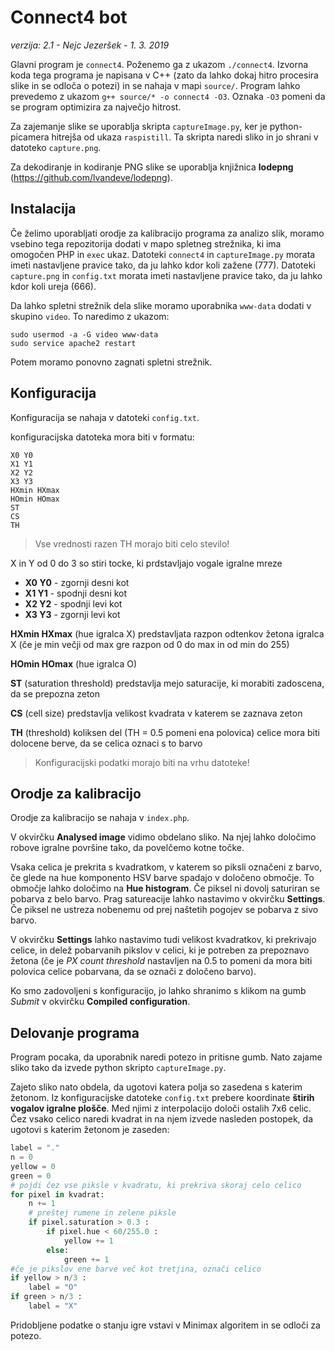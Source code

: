 # Connect4 bot
*verzija: 2.1 - Nejc Jezeršek - 1. 3. 2019*

Glavni program je `connect4`. Poženemo ga z ukazom `./connect4`. Izvorna koda tega programa je napisana v C++ (zato da lahko dokaj hitro procesira slike in se odloča o potezi) in se nahaja v mapi `source/`. Program lahko prevedemo z ukazom `g++ source/* -o connect4 -O3`. Oznaka `-O3` pomeni da se program optimizira za največjo hitrost.

Za zajemanje slike se uporablja skripta `captureImage.py`, ker je python-picamera hitrejša od ukaza `raspistill`. Ta skripta naredi sliko in jo shrani v datoteko `capture.png`.

Za dekodiranje in kodiranje PNG slike se uporablja knjižnica **lodepng** (https://github.com/lvandeve/lodepng).

## Instalacija
Če želimo uporabljati orodje za kalibracijo programa za analizo slik, moramo vsebino tega repozitorija dodati v mapo spletneg strežnika, ki ima omogočen PHP in `exec` ukaz. Datoteki `connect4` in `captureImage.py` morata imeti nastavljene pravice tako, da ju lahko kdor koli zažene (777). Datoteki `capture.png` in `config.txt` morata imeti nastavljene pravice tako, da ju lahko kdor koli ureja (666).

Da lahko spletni strežnik dela slike moramo uporabnika `www-data` dodati v skupino `video`. To naredimo z ukazom:
```
sudo usermod -a -G video www-data
sudo service apache2 restart
```
Potem moramo ponovno zagnati spletni strežnik.

## Konfiguracija
Konfiguracija se nahaja v datoteki `config.txt`.

konfiguracijska datoteka mora biti v formatu:
```
X0 Y0
X1 Y1
X2 Y2
X3 Y3
HXmin HXmax
HOmin HOmax
ST
CS
TH
```
> Vse vrednosti razen TH morajo biti celo stevilo!

X in Y od 0 do 3 so stiri tocke, ki prdstavljajo vogale igralne mreze
-	**X0 Y0**	- zgornji desni kot
-	**X1 Y1**	- spodnji desni kot
-	**X2 Y2**	- spodnji levi kot
-	**X3 Y3**	- zgornji levi kot

**HXmin HXmax** (hue igralca X) predstavljata razpon odtenkov žetona igralca X (če je min večji od max gre razpon od 0 do max in od min do 255)

**HOmin HOmax** (hue igralca O)

**ST** (saturation threshold) predstavlja mejo saturacije, ki morabiti zadoscena, da se prepozna zeton

**CS** (cell size) predstavlja velikost kvadrata v katerem se zaznava zeton

**TH** (threshold) koliksen del (TH = 0.5 pomeni ena polovica) celice mora biti dolocene berve, da se celica oznaci s to barvo

> Konfiguracijski podatki morajo biti na vrhu datoteke!

## Orodje za kalibracijo
Orodje za kalibracijo se nahaja v `index.php`. 

V okvirčku **Analysed image** vidimo obdelano sliko. Na njej lahko določimo robove igralne površine tako, da povelčemo kotne točke. 

Vsaka celica je prekrita s kvadratkom, v katerem so piksli označeni z barvo, če glede na hue komponento HSV barve spadajo v določeno območje. To območje lahko določimo na **Hue histogram**. Če piksel ni dovolj saturiran se pobarva z belo barvo. Prag satureacije lahko nastavimo v okvirčku **Settings**. Če piksel ne ustreza nobenemu od prej naštetih pogojev se pobarva z sivo barvo.

V okvirčku **Settings** lahko nastavimo tudi velikost kvadratkov, ki prekrivajo celice, in delež pobarvanih pikslov v celici, ki je potreben za prepoznavo žetona (če je *PX count threshold* nastavljen na 0.5 to pomeni da mora biti polovica celice pobarvana, da se označi z določeno barvo).

Ko smo zadovoljeni s konfiguracijo, jo lahko shranimo s klikom na gumb *Submit* v okvirčku **Compiled configuration**.

## Delovanje programa

Program pocaka, da uporabnik naredi potezo in pritisne gumb. Nato zajame sliko tako da izvede python skripto `captureImage.py`.

Zajeto sliko nato obdela, da ugotovi katera polja so zasedena s katerim žetonom.
Iz konfiguracijske datoteke `config.txt` prebere koordinate **štirih vogalov igralne plošče**. Med njimi z interpolacijo določi ostalih 7x6 celic. Čez vsako celico naredi kvadrat in na njem izvede nasleden postopek, da ugotovi s katerim žetonom je zaseden:
```python
label = "."
n = 0
yellow = 0
green = 0
# pojdi čez vse piksle v kvadratu, ki prekriva skoraj celo celico
for pixel in kvadrat:
    n += 1
    # preštej rumene in zelene piksle
    if pixel.saturation > 0.3 :
        if pixel.hue < 60/255.0 :
            yellow += 1
        else:
            green += 1
#če je pikslov ene barve več kot tretjina, označi celico
if yellow > n/3 :
    label = "O"
if green > n/3 :
    label = "X"
```
Pridobljene podatke o stanju igre vstavi v Minimax algoritem in se odloči za potezo.

